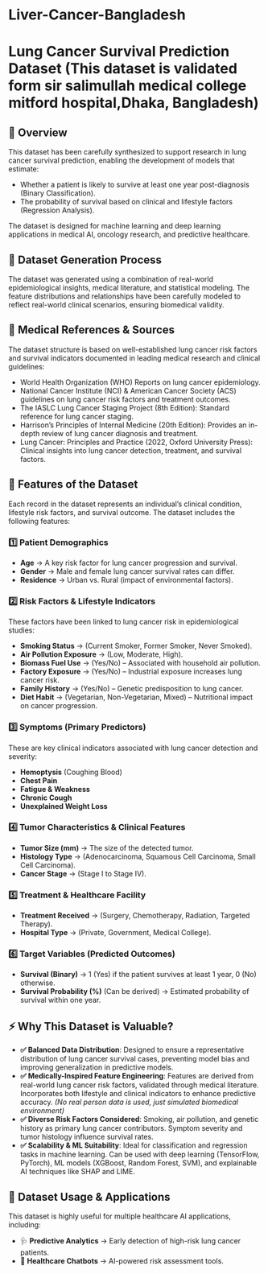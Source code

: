 # Liver-Cancer-Bangladesh 

# Lung Cancer Survival Prediction Dataset (This dataset is validated form sir salimullah medical college mitford hospital,Dhaka, Bangladesh)

## 📌 Overview
This dataset has been carefully synthesized to support research in lung cancer survival prediction, enabling the development of models that estimate:

- Whether a patient is likely to survive at least one year post-diagnosis (Binary Classification).
- The probability of survival based on clinical and lifestyle factors (Regression Analysis).

The dataset is designed for machine learning and deep learning applications in medical AI, oncology research, and predictive healthcare.

## 📜 Dataset Generation Process
The dataset was generated using a combination of real-world epidemiological insights, medical literature, and statistical modeling. The feature distributions and relationships have been carefully modeled to reflect real-world clinical scenarios, ensuring biomedical validity.

## 📖 Medical References & Sources
The dataset structure is based on well-established lung cancer risk factors and survival indicators documented in leading medical research and clinical guidelines:

- World Health Organization (WHO) Reports on lung cancer epidemiology.
- National Cancer Institute (NCI) & American Cancer Society (ACS) guidelines on lung cancer risk factors and treatment outcomes.
- The IASLC Lung Cancer Staging Project (8th Edition): Standard reference for lung cancer staging.
- Harrison’s Principles of Internal Medicine (20th Edition): Provides an in-depth review of lung cancer diagnosis and treatment.
- Lung Cancer: Principles and Practice (2022, Oxford University Press): Clinical insights into lung cancer detection, treatment, and survival factors.

## 🔬 Features of the Dataset
Each record in the dataset represents an individual’s clinical condition, lifestyle risk factors, and survival outcome. The dataset includes the following features:

### 1️⃣ Patient Demographics
- **Age** → A key risk factor for lung cancer progression and survival.
- **Gender** → Male and female lung cancer survival rates can differ.
- **Residence** → Urban vs. Rural (impact of environmental factors).

### 2️⃣ Risk Factors & Lifestyle Indicators
These factors have been linked to lung cancer risk in epidemiological studies:
- **Smoking Status** → (Current Smoker, Former Smoker, Never Smoked).
- **Air Pollution Exposure** → (Low, Moderate, High).
- **Biomass Fuel Use** → (Yes/No) – Associated with household air pollution.
- **Factory Exposure** → (Yes/No) – Industrial exposure increases lung cancer risk.
- **Family History** → (Yes/No) – Genetic predisposition to lung cancer.
- **Diet Habit** → (Vegetarian, Non-Vegetarian, Mixed) – Nutritional impact on cancer progression.

### 3️⃣ Symptoms (Primary Predictors)
These are key clinical indicators associated with lung cancer detection and severity:
- **Hemoptysis** (Coughing Blood)
- **Chest Pain**
- **Fatigue & Weakness**
- **Chronic Cough**
- **Unexplained Weight Loss**

### 4️⃣ Tumor Characteristics & Clinical Features
- **Tumor Size (mm)** → The size of the detected tumor.
- **Histology Type** → (Adenocarcinoma, Squamous Cell Carcinoma, Small Cell Carcinoma).
- **Cancer Stage** → (Stage I to Stage IV).

### 5️⃣ Treatment & Healthcare Facility
- **Treatment Received** → (Surgery, Chemotherapy, Radiation, Targeted Therapy).
- **Hospital Type** → (Private, Government, Medical College).

### 6️⃣ Target Variables (Predicted Outcomes)
- **Survival (Binary)** → 1 (Yes) if the patient survives at least 1 year, 0 (No) otherwise.
- **Survival Probability (%)** (Can be derived) → Estimated probability of survival within one year.

## ⚡ Why This Dataset is Valuable?
- **✅ Balanced Data Distribution**: Designed to ensure a representative distribution of lung cancer survival cases, preventing model bias and improving generalization in predictive models.
- **✅ Medically-Inspired Feature Engineering**: Features are derived from real-world lung cancer risk factors, validated through medical literature. Incorporates both lifestyle and clinical indicators to enhance predictive accuracy. *(No real person data is used, just simulated biomedical environment)*
- **✅ Diverse Risk Factors Considered**: Smoking, air pollution, and genetic history as primary lung cancer contributors. Symptom severity and tumor histology influence survival rates.
- **✅ Scalability & ML Suitability**: Ideal for classification and regression tasks in machine learning. Can be used with deep learning (TensorFlow, PyTorch), ML models (XGBoost, Random Forest, SVM), and explainable AI techniques like SHAP and LIME.

## 📂 Dataset Usage & Applications
This dataset is highly useful for multiple healthcare AI applications, including:

- 🩺 **Predictive Analytics** → Early detection of high-risk lung cancer patients.
- 🤖 **Healthcare Chatbots** → AI-powered risk assessment tools.
